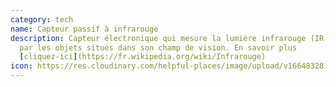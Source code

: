 ```yaml
---
category: tech
name: Capteur passif à infrarouge
description: Capteur électronique qui mesure la lumière infrarouge (IR) émise
  par les objets situés dans son champ de vision. En savoir plus
  [cliquez-ici](https://fr.wikipedia.org/wiki/Infrarouge)
icon: https://res.cloudinary.com/helpful-places/image/upload/v1664832813/dtpr-icons/tech/light_aj0xol.svg
---
```

